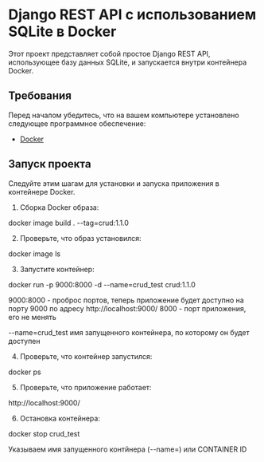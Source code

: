 # Django REST API с использованием SQLite в Docker

Этот проект представляет собой простое Django REST API, использующее базу данных SQLite, и запускается внутри контейнера Docker.

## Требования

Перед началом убедитесь, что на вашем компьютере установлено следующее программное обеспечение:

- [Docker](https://www.docker.com/get-started)

## Запуск проекта

Следуйте этим шагам для установки и запуска приложения в контейнере Docker.

1. Сборка Docker образа:

docker image build . --tag=crud:1.1.0 

2. Проверьте, что образ установился:

docker image ls

3. Запустите контейнер:

docker run -p 9000:8000 -d --name=crud_test crud:1.1.0

9000:8000 - проброс портов, теперь приложение будет доступно на порту 9000 по адресу http://localhost:9000/
8000 - порт приложения, его не менять

--name=crud_test имя запущенного контейнера, по которому он будет доступен

4. Проверьте, что контейнер запустился:

docker ps

5. Проверьте, что приложение работает:

http://localhost:9000/

6. Остановка контейнера:

docker stop crud_test

Указываем имя запущенного контйнера (--name=) или CONTAINER ID